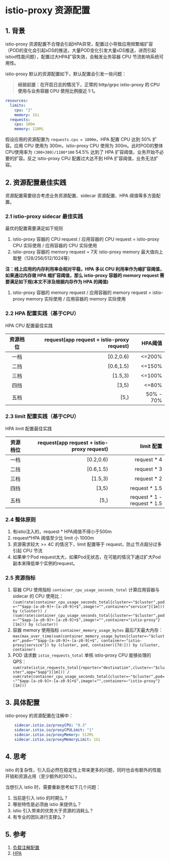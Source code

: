 # istio-proxy 资源配置

## 1. 背景

istio-proxy 资源配置不合理会引起HPA异常，配置过小导致应用频繁缩扩容（POD的变化会引起xDS的推送，大量POD变化引发大量xDS推送，进而引起istiod性能问题），配置过大HPA扩容失效，会触发业务容器 CPU 节流影响系统可用性。

istio-proxy 默认的资源配置如下，默认配置会引发一些问题：
> **经验前提：在开启日志的情况下，正常的 http/grpc istio-proxy 的 CPU 使用与业务容器 CPU 使用比例接近 1:1。**

```yaml
resources:
  limits:
    cpu: "2"
    memory: 1Gi
  requests:
    cpu: 100m
    memory: 128Mi
```

假设应用的资源配置为 `requests.cpu = 1000m`，HPA 配置 CPU 达到 50% 扩容。应用 CPU 使用为 300m，istio-proxy CPU 使用为 300m。此时POD的整体CPU使用率为 `(300+300)/1100*100` 54.5% 达到了 HPA 扩容阈值，业务开始不必要的扩容。反之 istio-proxy CPU 配置过大达不到 HPA 扩容阈值，业务无法扩容。

## 2. 资源配置最佳实践

资源配置需要综合考虑业务资源配置、sidecar 资源配置、HPA 阈值等多方面配置。

### 2.1 istio-proxy sidecar 最佳实践

最优的配置需要满足如下规则

1. istio-proxy 容器的 CPU request / 应用容器的 CPU request = istio-proxy CPU 实际使用 / 应用容器的 CPU 实际使用
2. istio-proxy 容器的 memory request = 7天 istio-proxy memory 最大值向上取整（128/256/512/1024等）

**注：线上应用的内存利用率会相对平稳，HPA 多以 CPU 利用率作为缩扩容阈值，如果通过内存做 HPA 缩扩容阈值，那么 istio-proxy 容器的 memory request 需要满足如下规(本文不涉及根据内存作为 HPA 的阈值)**

1. istio-proxy 容器的 memory request / 应用容器的 memory request = istio-proxy memory 实际使用 / 应用容器的 memory 实际使用

### 2.2 HPA 配置实践（基于CPU）

HPA CPU 配置最佳实践

|资源档位|request(app request + istio-proxy request)|HPA阈值|
|:---:|---:|---:|
|一档|[0.2,0.6)|<=200%|
|二挡|[0.6,1.5)|<=150%|
|三档|[1.5,3)|<=100%|
|四挡|[3,5)|<=80%|
|五档|[5,)|50% - 70%|


### 2.3 limit 配置实践（基于CPU）

HPA limit 配置最佳实践

|资源档位|request(app request + istio-proxy request)|limit 配置|
|:---:|---:|---:|
|一档|[0.2,0.6)|request * 4|
|二挡|[0.6,1.5)|request * 3|
|三档|[1.5,3)|request * 2|
|四挡|[3,5)|request * 1.5|
|五档|[5,)|request * 1 - request * 1.5|

### 2.4 整体原则

1. 有istio注入的，request * HPA阈值不得小于500m
2. request*HPA 阈值至少比 limit 小 1000m
3. 资源需求较大 >= 4C 的情况下，limit 配置等于 request，防止节点超分过多引起 CPU 节流
4. 如果单个Pod request太大，如果Pod无状态，在可能的情况下通过扩大Pod副本来降低单个实例的request。 

### 2.5 资源指标

1. 容器 CPU 使用指标 `container_cpu_usage_seconds_total`
    计算应用容器与 sidecar 的 CPU 使用比：`(sum(rate(container_cpu_usage_seconds_total{cluster=~"$cluster",pod=~"^$app-[a-z0-9]+-[a-z0-9]+$",image!="",container="service"}[1m])) by (cluster)) / (sum(rate(container_cpu_usage_seconds_total{cluster=~"$cluster",pod=~"^$app-[a-z0-9]+-[a-z0-9]+$",image!="",container="istio-proxy"}[1m])) by (cluster))`
2. 容器 memory 使用指标 `container_memory_usage_bytes`
    最后7天最大内存：`max(max_over_time(sum(container_memory_usage_bytes{cluster=~"$cluster",pod=~"^$app-[a-z0-9]+-[a-z0-9]+$", container=~"istio-proxy|service"}) by (cluster, pod, container)[7d:])) by (cluster, container)`
3. POD 请求数 `istio_requests_total`
    单核 istio-proxy CPU 能够处理的 QPS：`sum(rate(istio_requests_total{reporter="destination",cluster=~"$cluster",app="$app"}[1m])) / sum(rate(container_cpu_usage_seconds_total{cluster=~"$cluster",pod=~"^$app-[a-z0-9]+-[a-z0-9]+$",image!="",container=~"istio-proxy"}[1m]))`

## 3. 具体配置

istio-proxy 的资源配置在注解中：

```yaml
    sidecar.istio.io/proxyCPU: "0.3"
    sidecar.istio.io/proxyCPULimit: "1"
    sidecar.istio.io/proxyMemory: 512Mi
    sidecar.istio.io/proxyMemoryLimit: 1Gi
```

## 4. 思考

istio 的复杂性，引入后必然在稳定性上带来更多的问题，同时也会有额外的性能开销和资源占用（至少额外的30%）。

当想引入 istio 时，需要重新思考如下几个问题：
1. 当前是引入 istio 的时期么？
2. 哪些特性是必须由 istio 来提供么？
3. istio 引入带来的优势大于资源的消耗么？
4. 有专业的团队进行支撑么？

## 5. 参考

1. [负载注解配置](https://istio.io/latest/docs/reference/config/annotations/)
2. [HPA](https://kubernetes.io/docs/tasks/run-application/horizontal-pod-autoscale/)